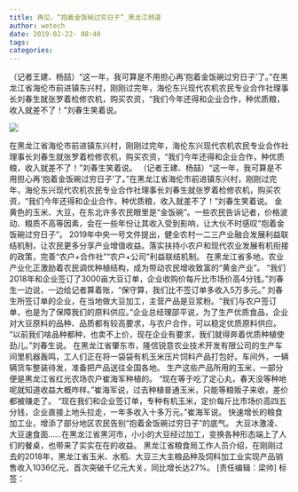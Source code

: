 ```yaml
---
title: 再见，“抱着金饭碗过穷日子”_黑龙江频道
author: wetech
date: 2019-02-22- 08:40
tags: 
categories: 
---
```

（记者王建、杨喆）“这一年，我可算是不用担心再‘抱着金饭碗过穷日子’了。”在黑龙江省海伦市前进镇东兴村，刚刚过完年，海伦东兴现代农机农民专业合作社理事长刘春生就张罗着检修农机，购买农资，“我们今年还得和企业合作，种优质粮，收入就差不了！”刘春生笑着说。
<!-- more -->
                
<img align="center" border="0" src="http://p2.ifengimg.com/a/2016/0810/204c433878d5cf9size1_w16_h16.png" />
                
            
在黑龙江省海伦市前进镇东兴村，刚刚过完年，海伦东兴现代农机农民专业合作社理事长刘春生就张罗着检修农机，购买农资，“我们今年还得和企业合作，种优质粮，收入就差不了！”刘春生笑着说。
（记者王建、杨喆）“这一年，我可算是不用担心再‘抱着金饭碗过穷日子’了。”在黑龙江省海伦市前进镇东兴村，刚刚过完年，海伦东兴现代农机农民专业合作社理事长刘春生就张罗着检修农机，购买农资，“我们今年还得和企业合作，种优质粮，收入就差不了！”刘春生笑着说。
金黄色的玉米、大豆，在东北许多农民眼里是“金饭碗”。一些农民告诉记者，价格波动、粮质不高等因素，会在一些年份让其收入受到影响，让大伙不时感叹“抱着金饭碗过穷日子”。
2019年中央一号文件提出，健全农村一二三产业融合发展利益联结机制，让农民更多分享产业增值收益。落实扶持小农户和现代农业发展有机衔接的政策，完善“农户+合作社”“农户+公司”利益联结机制。
在黑龙江省多地，农业产业化正激励着农民调优种植结构，成为带动农民增收致富的“黄金产业”。
“我们2018年和企业签订了3000亩大豆订单，企业收购价每斤比市场价高4分钱。”刘春生一边说，一边给记者算着账，“保守算，我们比不签订单多收入5万多元。”
刘春生所签订单的企业，在当地做大豆加工，主营产品是豆浆粉。“我们与农户签订单，也是为了保障我们的原料供应。”企业总经理邵平说，为了生产优质食品，企业对大豆原料的品种、品质都有较高要求，与农户合作，可以稳定优质原料供应。
“以前我们啥品种都种，也卖不上价，现在企业有要求，我们就得奔着优质种植使劲儿。”刘春生说。
在黑龙江省肇东市，隆信锐意农业技术开发有限公司的生产车间里机器轰鸣，工人们正在将一袋袋有机玉米压片饲料产品打包好。车间外，一辆辆货车整装待发，准备把产品送往全国各地。
生产这些产品所用的玉米，一部分便是黑龙江省红光农场农户崔海军种植的。
“现在等于吃了定心丸，春天没等种地呢就知道收益大概咋样。”崔海军说，过去种植普通玉米，只能等粮贩子来收，差价都被赚走了。
“现在我们和企业签订单，专种有机玉米，定价每斤比市场价高四五分钱，企业直接上地头拉走，一年多收入十多万元。”崔海军说。
快速增长的粮食加工业，增添了部分地区农民告别“抱着金饭碗过穷日子”的底气。
大豆冰激凌、大豆速食面……在黑龙江省黑河市，小小的大豆经过加工，变换各种形态端上了人们的餐桌，也带来了实实在在的收益。
黑龙江省粮食局工作人员介绍，在刚刚过去的2018年，黑龙江省玉米、水稻、大豆三大主粮品种及饲料加工业实现产品销售收入1036亿元，首次突破千亿元大关，同比增长达27%。
[责任编辑：梁帅]
标签：
 
             
